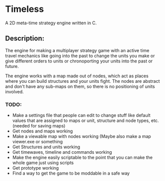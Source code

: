 ﻿# Timeless

A 2D meta-time strategy engine written in C.

## Description:

The engine for making a multiplayer strategy game with an active time travel mechanics like going into the past to change the units you make or give different orders to units or chronoporting your units into the past or future.

The engine works with a map made out of nodes, which act as places where you can build structures and your units fight. The nodes are abstract and don't have any sub-maps on them, so there is no positioning of units involved.


### TODO:
* Make a settings file that people can edit to change stuff like default values that are assigned to maps or unit, structure and node types, etc. (needed for saving maps)
* Get nodes and maps working
* Make a viewable map with nodes working (Maybe also make a map viewer.exe or something
* Get Structures and units working
* Get timewaves, timeline and commands working
* Make the engine easily scriptable to the point that you can make the whole game just using scripts
* Get prototype working
* Find a way to get the game to be moddable in a safe way